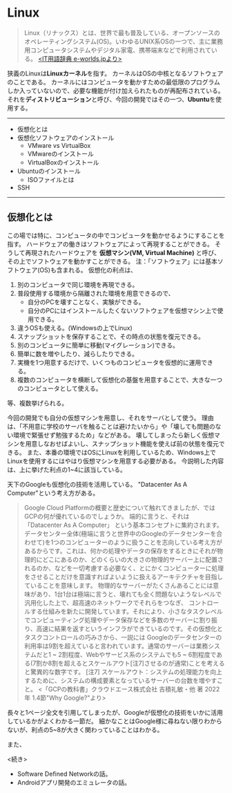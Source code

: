 # Linux
>  Linux（リナックス）とは、世界で最も普及している、オープンソースのオペレーティングシステム(OS)。いわゆるUNIX系OSの一つで、主に業務用コンピュータシステムやデジタル家電、携帯端末などで利用されている。
> [<IT用語辞典 e-worlds.jpより>](https://e-words.jp/w/Linux.html)

狭義のLinuxは**Linuxカーネル**を指す。
カーネルはOSの中核となるソフトウェアのことである。
カーネルにはコンピュータを動かすための最低限のプログラムしか入っていないので、必要な機能が付け加えられたものが再配布されている。
それを**ディストリビューション**と呼び、今回の開発ではその一つ、**Ubuntu**を使用する。

---
- 仮想化とは
- 仮想化ソフトウェアのインストール
	- VMware vs VirtualBox
	- VMwareのインストール
	- VirtualBoxのインストール
- Ubuntuのインストール
	- ISOファイルとは
- SSH
---

## 仮想化とは
この場では特に、コンピュータの中でコンピュータを動かせるようにすることを指す。
ハードウェアの働きはソフトウェアによって再現することができる。
そうして再現されたハードウェアを **仮想マシン(VM, Virtual Machine)** と呼び、その上でソフトウェアを動かすことができる。
注：「ソフトウェア」には基本ソフトウェア(OS)も含まれる。
仮想化の利点は、
1. 別のコンピュータで同じ環境を再現できる。
1. 普段使用する環境から隔離された環境を用意できるので、
	- 自分のPCを壊すことなく、実験ができる。
	- 自分のPCにはインストールしたくないソフトウェアを仮想マシン上で使用できる。
1. 違うOSも使える。(Windowsの上でLinux)
1. スナップショットを保存することで、その時点の状態を復元できる。
1. 別のコンピュータに簡単に移動(マイグレーション)できる。
1. 簡単に数を増やしたり、減らしたりできる。
1. 実機を1つ用意するだけで、いくつものコンピュータを仮想的に運用できる。
1. 複数のコンピュータを横断して仮想化の基盤を用意することで、大きな一つのコンピュータとして使える。

等、複数挙げられる。

今回の開発でも自分の仮想マシンを用意し、それをサーバとして使う。
理由は、「不用意に学校のサーバを触ることは避けたいから」や「壊しても問題のない環境で緊張せず勉強するため」などがある。
壊してしまったら新しく仮想マシンを用意しなおせばよいし、スナップショット機能を使えば前の状態を復元できる。
また、本番の環境ではOSにLinuxを利用しているため、Windows上でLinuxを使用するにはやはり仮想マシンを用意する必要がある。
今説明した内容は、上に挙げた利点の1~4に該当している。

天下のGoogleも仮想化の技術を活用している。
"Datacenter As A Computer"という考え方がある。
> Google Cloud Platformの概要と歴史について触れてきましたが、ではGCPの何が優れているのでしょうか。
> 端的に言うと、それは「Datacenter As A Computer」 という基本コンセプトに集約されます。データセンター全体(極端に言うと世界中のGoogleのデータセンターを合わせて)を1つのコンピューターのように扱うことを志向している考え方があるからです。これは、何かの処理やデータの保存をするときにそれが物理的にどこにあるのか、どのくらいの大きさの物理的サーバー上に配置されるのか、などを一切考慮する必要なく、とにかくコンピューターに処理をさせることだけを意識すればよいように扱えるアーキテクチャを目指していることを意味します。
> 物理的なサーバーがたくさんあることには意味があり、1台1台は極端に言うと、壊れても全く問題ないようなレベルで汎用化した上で、超高速のネットワークでそれらをつなぎ、 コントロールする仕組みを新たに開発しています。それにより、小さなタスクレベルでコンピューティング処理やデータ保存などを多数のサーバーに割り振り、高速に結果を返すというインフラができているのです。その仮想化とタスクコントロールの巧みさから、一説には Googleのデータセンターの利用率は9割を超えていると言われています。通常のサーバーは業務システムだと1 ~ 2割程度、Webやサービス系のシステムでも5 ~ 6割程度である(7割か8割を超えるとスケールアウト[注7]させるのが通常)ことを考えると驚異的な数字です。
[注7] スケールアウト：システムの処理能力を向上するために、システムの構成要素となっているサーバーの台数を増やすこと。
> <「GCPの教科書」クラウドエース株式会社 吉積礼敏・他 著 2022年 1.4節"Why Google?"より>

長々と1ページ全文を引用してしまったが、Googleが仮想化の技術をいかに活用しているかがよくわかる一節だ。
細かなことはGoogle様に尋ねない限りわからないが、利点の5~8が大きく関わっていることはわかる。

また、

<続き>
- Software Defined Networkの話。
- Androidアプリ開発のエミュレータの話。